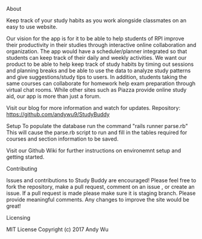 About

Keep track of your study habits as you work alongside classmates on an easy to use website. 

Our vision for the app is for it to be able to help students of RPI improve their productivity in their studies through interactive online collaboration and organization. The app would have a scheduler/planner integrated so that students can keep track of their daily and weekly activities. We want our product to be able to help keep track of study habits by timing out sessions and planning breaks and be able to use the data to analyze study patterns and give suggestions/study tips to users. In addition, students taking the same courses can collaborate for homework help exam preparation through virtual chat rooms. While other sites such as Piazza provide online study aid, our app is more than just a forum.


Visit our blog for more information and watch for updates.
Repository: https://github.com/andywu9/StudyBuddy

Setup
To populate the database run the command "rails runner parse.rb" This will cause the parse.rb script to run and fill in the tables required for courses and section information to be saved.

Visit our Github Wiki for further instructions on environemnt setup and getting started.


Contributing

Issues and contributions to Study Buddy are encouraged! Please feel free to fork the repository, make a pull request, comment on an issue , or create an issue. If a pull request is made please make sure it is staging branch. Please provide meaningful comments. Any changes to improve the site would be great!

Licensing

MIT License
Copyright (c) 2017 Andy Wu
